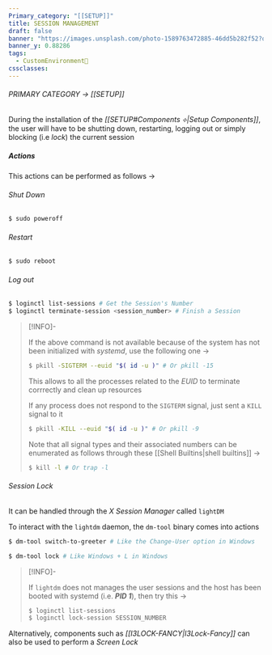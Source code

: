 ```yaml
---
Primary_category: "[[SETUP]]"
title: SESSION MANAGEMENT
draft: false
banner: "https://images.unsplash.com/photo-1589763472885-46dd5b282f52?q=80&w=1748&auto=format&fit=crop&ixlib=rb-4.0.3&ixid=M3wxMjA3fDB8MHxwaG90by1wYWdlfHx8fGVufDB8fHx8fA%3D%3D"
banner_y: 0.88286
tags:
  - CustomEnvironment🦜
cssclasses:
---
```


###### PRIMARY CATEGORY → [[SETUP]]

During the installation of the *[[SETUP#Components ⟡|Setup Components]]*, the user will have to be shutting down, restarting, logging out or simply blocking (i.e _lock_) the current session

##### Actions

This actions can be performed as follows →

###### Shut Down

```bash
$ sudo poweroff
```

###### Restart

```bash
$ sudo reboot
```

###### Log out

```bash
$ loginctl list-sessions # Get the Session's Number
$ loginctl terminate-session <session_number> # Finish a Session
```

> [!INFO]-
>
> If the above command is not available because of the system has not been initialized with _systemd_, use the following one →
> 
> ```bash
> $ pkill -SIGTERM --euid "$( id -u )" # Or pkill -15
> ```
>
> This allows to all the processes related to the _EUID_ to terminate corrrectly and clean up resources
>
> If any process does not respond to the `SIGTERM` signal, just sent a `KILL` signal to it 
>
> ```bash
> $ pkill -KILL --euid "$( id -u )" # Or pkill -9
> ```
>
> Note that all signal types and their associated numbers can be enumerated as follows through these [[Shell Builtins|shell builtins]] →
>
> ```bash
> $ kill -l # Or trap -l
> ```
>

###### Session Lock

It can be handled through the _X Session Manager_ called `lightDM`

To interact with the `lightdm` daemon, the `dm-tool` binary comes into actions

```bash
$ dm-tool switch-to-greeter # Like the Change-User option in Windows
```

```bash
$ dm-tool lock # Like Windows + L in Windows
```

> [!INFO]-
>
> If `lightdm` does not manages the user sessions and the host has been booted with systemd (i.e. ***PID 1***), then try this →
>
> ```bash
> $ loginctl list-sessions
> $ loginctl lock-session SESSION_NUMBER
> ```
>

Alternatively, components such as *[[I3LOCK-FANCY|I3Lock-Fancy]]* can also be used to perform a *Screen Lock*